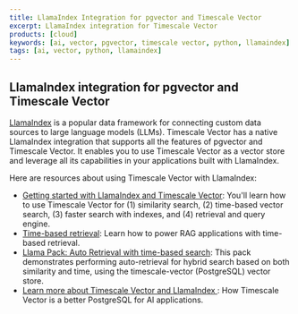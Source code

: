 ```yaml
---
title: LlamaIndex Integration for pgvector and Timescale Vector
excerpt: LlamaIndex integration for Timescale Vector
products: [cloud]
keywords: [ai, vector, pgvector, timescale vector, python, llamaindex]
tags: [ai, vector, python, llamaindex]
---
```


## LlamaIndex integration for pgvector and Timescale Vector

[LlamaIndex](https://www.llamaindex.ai/) is a popular data framework for connecting custom data sources to large language models (LLMs). Timescale Vector has a native LlamaIndex integration that supports all the features of pgvector and Timescale Vector. It enables you to use Timescale Vector as a vector store and leverage all its capabilities in your applications built with LlamaIndex.

Here are resources about using Timescale Vector with LlamaIndex:

- [Getting started with LlamaIndex and Timescale Vector](https://docs.llamaindex.ai/en/stable/examples/vector_stores/Timescalevector.html): You'll learn how to use Timescale Vector for (1) similarity search, (2) time-based vector search, (3) faster search with indexes, and (4) retrieval and query engine.
- [Time-based retrieval](https://youtu.be/EYMZVfKcRzM?si=I0H3uUPgzKbQw__W): Learn how to power RAG applications with time-based retrieval.
- [Llama Pack: Auto Retrieval with time-based search](https://github.com/run-llama/llama-hub/tree/main/llama_hub/llama_packs/timescale_vector_autoretrieval): This pack demonstrates performing auto-retrieval for hybrid search based on both similarity and time, using the timescale-vector (PostgreSQL) vector store.
- [Learn more about Timescale Vector and LlamaIndex ](https://www.timescale.com/blog/timescale-vector-x-llamaindex-making-postgresql-a-better-vector-database-for-ai-applications/): How Timescale Vector is a better PostgreSQL for AI applications.
